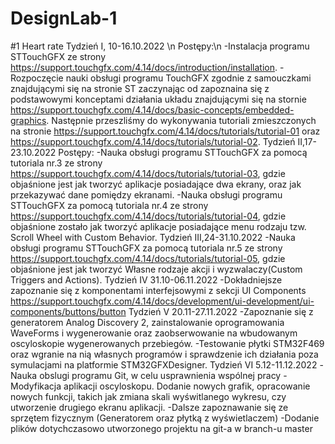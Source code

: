 # DesignLab-1

#1 Heart rate
Tydzień I, 10-16.10.2022 \n
Postępy:\n
-Instalacja programu STTouchGFX ze strony https://support.touchgfx.com/4.14/docs/introduction/installation.
-Rozpoczęcie nauki obsługi programu TouchGFX zgodnie z samouczkami znajdującymi się na stronie ST zaczynając od zapoznaina się z podstawowymi konceptami działania układu znajdującymi się na stornie https://support.touchgfx.com/4.14/docs/basic-concepts/embedded-graphics. Następnie przeszliśmy do wykonywania tutoriali zmieszczonych na stronie https://support.touchgfx.com/4.14/docs/tutorials/tutorial-01 oraz https://support.touchgfx.com/4.14/docs/tutorials/tutorial-02.
Tydzień II,17-23.10.2022
Postępy:
-Nauka obsługi programu STTouchGFX za pomocą tutoriala nr.3 ze strony https://support.touchgfx.com/4.14/docs/tutorials/tutorial-03, gdzie objaśnione jest jak tworzyć aplikacje posiadające dwa ekrany, oraz jak przekazywać dane pomiędzy ekranami.
-Nauka obsługi programu STTouchGFX za pomocą tutoriala nr.4 ze strony https://support.touchgfx.com/4.14/docs/tutorials/tutorial-04, gdzie objaśnione zostało jak tworzyć aplikacje posiadające menu rodzaju tzw. Scroll Wheel with Custom Behavior.
Tydzień III,24-31.10.2022
-Nauka obsługi programu STTouchGFX za pomocą tutoriala nr.5 ze strony https://support.touchgfx.com/4.14/docs/tutorials/tutorial-05, gdzie objaśnione jest jak tworzyć Własne rodzaje akcji i wyzwalaczy(Custom Triggers and Actions).
Tydzień IV 31.10-06.11.2022
-Dokładniejsze zapoznanie się z komponentami interfejsowymi z sekcji UI Components https://support.touchgfx.com/4.14/docs/development/ui-development/ui-components/buttons/button Tydzień V 20.11-27.11.2022
-Zapoznanie się z generatorem Analog Discovery 2, zainstalowanie oprogramowania WaveForms i wygenerowanie oraz zaobserwowanie na wbudowanym oscyloskopie wygenerowanych przebiegów.
-Testowanie płytki STM32F469 oraz wgranie na nią własnych programów i sprawdzenie ich działania poza symulacjami na platformie STM32GFXDesigner.
Tydzień VI 5.12-11.12.2022
-Nauka obslugi programu Git, w celu usprawnienia wspólnej pracy
-Modyfikacja aplikacji oscyloskopu. Dodanie nowych grafik, opracowanie nowych funkcji, takich jak zmiana skali wyświtlanego wykresu, czy utworzenie drugiego ekranu aplikacji.
-Dalsze zapoznawanie się ze sprzętem fizycznym (Generatorem oraz płytką z wyświetlaczem)
-Dodanie plików dotychczasowo utworzonego projektu na git-a w branch-u master
